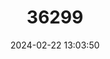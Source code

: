 ---
title: "36299"
category: "Shorea fallax"
draft: false
date: 2024-02-22 13:03:50
languages:
  Malay: ["Engkabang Layar", "Engkabang Pinang", "Seraya Daun Kasar"]
---